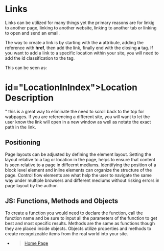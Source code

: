 # Links

Links can be utilized for many things yet the primary reasons are for linkig to another page, linking to another website, linking to another tab or linking to open and send an email.

The way to create a link is by starting with the **a** attribute, adding the reference with **href**,  then add the link, finally end with the closing **a** tag.
If you want to add a link to a specific location within your site, you will need to add the id classification to the tag.

This can be seen as:
<h1

id="LocationInIndex">Location Description</h1>"
this is a great way to eliminate the need to scroll back to the top for wabpages.
If you are referencing a different site, you will want to let the user know the link will open in a new window as well as notate the exact path in the link.

## Positioning

Page layouts can be adjusted by defining the element layout. Setting the layout relative to a tag or location in the page, helps to ensure that content is seen relative to a page in diffeernt mediums. Identifying the position of a block level element and inline elements can organize the structure of the page. Control flow elements are what help the user to navigate the same way under multiple browsers and different mediums without risking errors in page layout by the author.

## JS: Functions, Methods and Objects

To create a function you would need to declare the function, call the function name and be sure to input all the parameters of the function to get best and most specific results. Methods are the same as functions though they are placed inside objects.
Objects utilize properties and methods to create recognizeable items from the real world into your site.

- > [Home Page](READING-NOTES/README.md)
